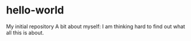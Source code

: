 # hello-world
My initial repository
A bit about myself: I am thinking hard to find out what all this is about.

